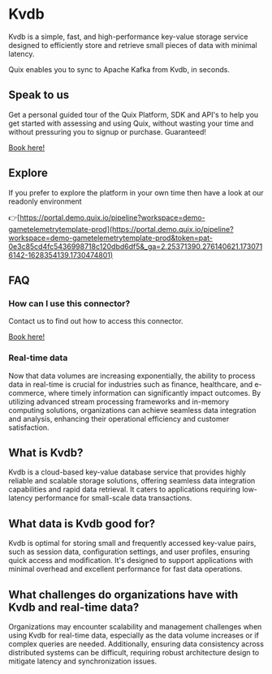 <!--[tech-name]-->
# Kvdb

<!--[blurb-about-tech]-->
Kvdb is a simple, fast, and high-performance key-value storage service designed to efficiently store and retrieve small pieces of data with minimal latency.

Quix enables you to sync to Apache Kafka <span id="to_or_from">from</span> <span id="techname">Kvdb</span>, in seconds.

## Speak to us

Get a personal guided tour of the Quix Platform, SDK and API's to help you get started with assessing and using Quix, without wasting your time and without pressuring you to signup or purchase. Guaranteed!

[Book here!](https://share.hsforms.com/1iW0TmZzKQMChk0lxd_tGiw4yjw2?__hstc=175542013.19c333c2ae8002be5fbc6a17a447e442.1730474801833.1730474801833.1730716142494.2&__hssc=175542013.2.1730716142494&__hsfp=3927774151)

## Explore

If you prefer to explore the platform in your own time then have a look at our readonly environment

👉[https://portal.demo.quix.io/pipeline?workspace=demo-gametelemetrytemplate-prod](https://portal.demo.quix.io/pipeline?workspace=demo-gametelemetrytemplate-prod&token=pat-0e3c85cd4fc5436998718c120dbd6df5&_ga=2.25371390.276140621.1730716142-1628354139.1730474801)

## FAQ 

### How can I use this connector?

Contact us to find out how to access this connector.

[Book here!](https://share.hsforms.com/1iW0TmZzKQMChk0lxd_tGiw4yjw2?__hstc=175542013.19c333c2ae8002be5fbc6a17a447e442.1730474801833.1730474801833.1730716142494.2&__hssc=175542013.2.1730716142494&__hsfp=3927774151)

### Real-time data

Now that data volumes are increasing exponentially, the ability to process data in real-time is crucial for industries such as finance, healthcare, and e-commerce, where timely information can significantly impact outcomes. By utilizing advanced stream processing frameworks and in-memory computing solutions, organizations can achieve seamless data integration and analysis, enhancing their operational efficiency and customer satisfaction.

## What is <span id="techname">Kvdb</span>?

<!--[tech-seo-text]-->
Kvdb is a cloud-based key-value database service that provides highly reliable and scalable storage solutions, offering seamless data integration capabilities and rapid data retrieval. It caters to applications requiring low-latency performance for small-scale data transactions.

## What data is <span id="techname">Kvdb</span> good for?

<!--[tech-data-seo-text]-->
Kvdb is optimal for storing small and frequently accessed key-value pairs, such as session data, configuration settings, and user profiles, ensuring quick access and modification. It's designed to support applications with minimal overhead and excellent performance for fast data operations.

## What challenges do organizations have with <span id="techname">Kvdb</span> and real-time data?

<!--[tech-challenges-seo-text]-->
Organizations may encounter scalability and management challenges when using Kvdb for real-time data, especially as the data volume increases or if complex queries are needed. Additionally, ensuring data consistency across distributed systems can be difficult, requiring robust architecture design to mitigate latency and synchronization issues.